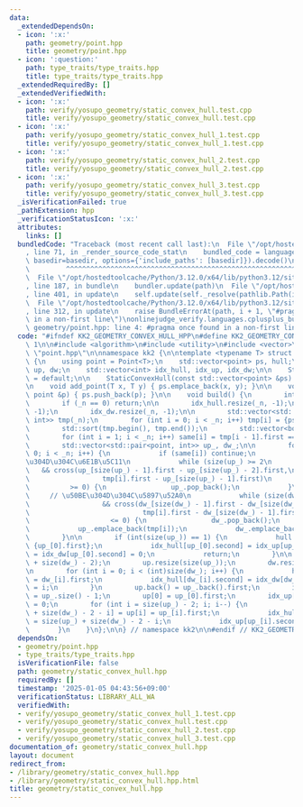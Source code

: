 ```yaml
---
data:
  _extendedDependsOn:
  - icon: ':x:'
    path: geometry/point.hpp
    title: geometry/point.hpp
  - icon: ':question:'
    path: type_traits/type_traits.hpp
    title: type_traits/type_traits.hpp
  _extendedRequiredBy: []
  _extendedVerifiedWith:
  - icon: ':x:'
    path: verify/yosupo_geometry/static_convex_hull.test.cpp
    title: verify/yosupo_geometry/static_convex_hull.test.cpp
  - icon: ':x:'
    path: verify/yosupo_geometry/static_convex_hull_1.test.cpp
    title: verify/yosupo_geometry/static_convex_hull_1.test.cpp
  - icon: ':x:'
    path: verify/yosupo_geometry/static_convex_hull_2.test.cpp
    title: verify/yosupo_geometry/static_convex_hull_2.test.cpp
  - icon: ':x:'
    path: verify/yosupo_geometry/static_convex_hull_3.test.cpp
    title: verify/yosupo_geometry/static_convex_hull_3.test.cpp
  _isVerificationFailed: true
  _pathExtension: hpp
  _verificationStatusIcon: ':x:'
  attributes:
    links: []
  bundledCode: "Traceback (most recent call last):\n  File \"/opt/hostedtoolcache/Python/3.12.0/x64/lib/python3.12/site-packages/onlinejudge_verify/documentation/build.py\"\
    , line 71, in _render_source_code_stat\n    bundled_code = language.bundle(stat.path,\
    \ basedir=basedir, options={'include_paths': [basedir]}).decode()\n          \
    \         ^^^^^^^^^^^^^^^^^^^^^^^^^^^^^^^^^^^^^^^^^^^^^^^^^^^^^^^^^^^^^^^^^^^^^^^^^^^^^^^^^\n\
    \  File \"/opt/hostedtoolcache/Python/3.12.0/x64/lib/python3.12/site-packages/onlinejudge_verify/languages/cplusplus.py\"\
    , line 187, in bundle\n    bundler.update(path)\n  File \"/opt/hostedtoolcache/Python/3.12.0/x64/lib/python3.12/site-packages/onlinejudge_verify/languages/cplusplus_bundle.py\"\
    , line 401, in update\n    self.update(self._resolve(pathlib.Path(included), included_from=path))\n\
    \  File \"/opt/hostedtoolcache/Python/3.12.0/x64/lib/python3.12/site-packages/onlinejudge_verify/languages/cplusplus_bundle.py\"\
    , line 312, in update\n    raise BundleErrorAt(path, i + 1, \"#pragma once found\
    \ in a non-first line\")\nonlinejudge_verify.languages.cplusplus_bundle.BundleErrorAt:\
    \ geometry/point.hpp: line 4: #pragma once found in a non-first line\n"
  code: "#ifndef KK2_GEOMETRY_CONVEX_HULL_HPP\n#define KK2_GEOMETRY_CONVEX_HULL_HPP\
    \ 1\n\n#include <algorithm>\n#include <utility>\n#include <vector>\n\n#include\
    \ \"point.hpp\"\n\nnamespace kk2 {\n\ntemplate <typename T> struct StaticConvexHull\
    \ {\n    using point = Point<T>;\n    std::vector<point> ps, hull;\n    std::vector<point>\
    \ up, dw;\n    std::vector<int> idx_hull, idx_up, idx_dw;\n\n    StaticConvexHull()\
    \ = default;\n\n    StaticConvexHull(const std::vector<point> &ps) : ps(ps) {}\n\
    \n    void add_point(T x, T y) { ps.emplace_back(x, y); }\n\n    void add_point(const\
    \ point &p) { ps.push_back(p); }\n\n    void build() {\n        int _n = size(ps);\n\
    \        if (_n == 0) return;\n\n        idx_hull.resize(_n, -1);\n        idx_up.resize(_n,\
    \ -1);\n        idx_dw.resize(_n, -1);\n\n        std::vector<std::pair<point,\
    \ int>> tmp(_n);\n        for (int i = 0; i < _n; i++) tmp[i] = {ps[i], i};\n\
    \        std::sort(tmp.begin(), tmp.end());\n        std::vector<bool> same(_n);\n\
    \        for (int i = 1; i < _n; i++) same[i] = tmp[i - 1].first == tmp[i].first;\n\
    \        std::vector<std::pair<point, int>> up_, dw_;\n\n        for (int i =\
    \ 0; i < _n; i++) {\n            if (same[i]) continue;\n            // \u50BE\
    \u304D\u304C\u6E1B\u5C11\n            while (size(up_) >= 2\n                \
    \   && cross(up_[size(up_) - 1].first - up_[size(up_) - 2].first,\n          \
    \                  tmp[i].first - up_[size(up_) - 1].first)\n                \
    \          >= 0) {\n                up_.pop_back();\n            }\n\n       \
    \     // \u50BE\u304D\u304C\u5897\u52A0\n            while (size(dw_) >= 2\n \
    \                  && cross(dw_[size(dw_) - 1].first - dw_[size(dw_) - 2].first,\n\
    \                            tmp[i].first - dw_[size(dw_) - 1].first)\n      \
    \                    <= 0) {\n                dw_.pop_back();\n            }\n\
    \            up_.emplace_back(tmp[i]);\n            dw_.emplace_back(tmp[i]);\n\
    \        }\n\n        if (int(size(up_)) == 1) {\n            hull = up = dw =\
    \ {up_[0].first};\n            idx_hull[up_[0].second] = idx_up[up_[0].second]\
    \ = idx_dw[up_[0].second] = 0;\n            return;\n        }\n\n        hull.resize(size(up_)\
    \ + size(dw_) - 2);\n        up.resize(size(up_));\n        dw.resize(size(dw_));\n\
    \n        for (int i = 0; i < (int)size(dw_); i++) {\n            hull[i] = dw[i]\
    \ = dw_[i].first;\n            idx_hull[dw_[i].second] = idx_dw[dw_[i].second]\
    \ = i;\n        }\n        up.back() = up_.back().first;\n        idx_up[up_.back().second]\
    \ = up_.size() - 1;\n        up[0] = up_[0].first;\n        idx_up[up_[0].second]\
    \ = 0;\n        for (int i = size(up_) - 2; i; i--) {\n            hull[size(up_)\
    \ + size(dw_) - 2 - i] = up[i] = up_[i].first;\n            idx_hull[up_[i].second]\
    \ = size(up_) + size(dw_) - 2 - i;\n            idx_up[up_[i].second] = i;\n \
    \       }\n    }\n};\n\n} // namespace kk2\n\n#endif // KK2_GEOMETRY_CONVEX_HULL_HPP\n"
  dependsOn:
  - geometry/point.hpp
  - type_traits/type_traits.hpp
  isVerificationFile: false
  path: geometry/static_convex_hull.hpp
  requiredBy: []
  timestamp: '2025-01-05 04:43:56+09:00'
  verificationStatus: LIBRARY_ALL_WA
  verifiedWith:
  - verify/yosupo_geometry/static_convex_hull_1.test.cpp
  - verify/yosupo_geometry/static_convex_hull.test.cpp
  - verify/yosupo_geometry/static_convex_hull_2.test.cpp
  - verify/yosupo_geometry/static_convex_hull_3.test.cpp
documentation_of: geometry/static_convex_hull.hpp
layout: document
redirect_from:
- /library/geometry/static_convex_hull.hpp
- /library/geometry/static_convex_hull.hpp.html
title: geometry/static_convex_hull.hpp
---
```

